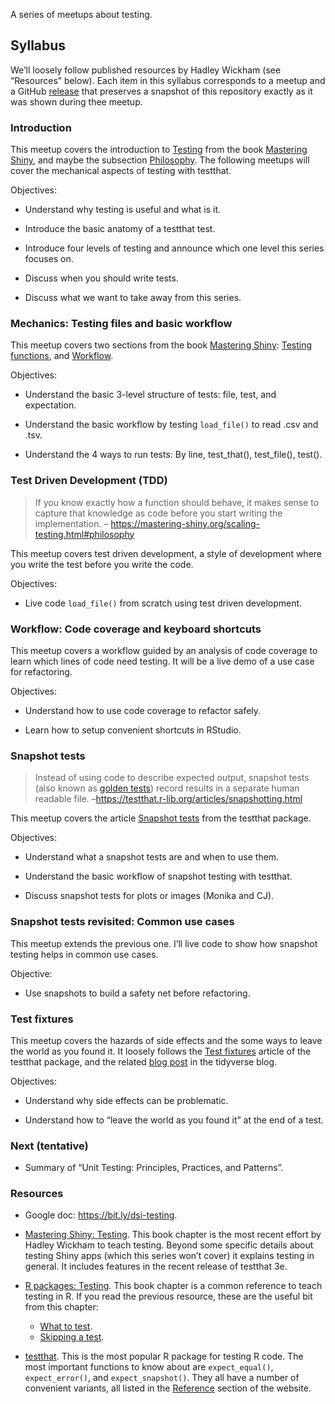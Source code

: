 
<!-- README.md is generated from README.Rmd. Please edit that file -->

A series of meetups about testing.

## Syllabus

We’ll loosely follow published resources by Hadley Wickham (see
“Resources” below). Each item in this syllabus corresponds to a meetup
and a GitHub
[release](https://github.com/2DegreesInvesting/ds.testing/releases) that
preserves a snapshot of this repository exactly as it was shown during
thee meetup.

### Introduction

This meetup covers the introduction to
[Testing](https://mastering-shiny.org/scaling-testing.html#scaling-testing)
from the book [Mastering Shiny](https://mastering-shiny.org), and maybe
the subsection
[Philosophy](https://mastering-shiny.org/scaling-testing.html#philosophy).
The following meetups will cover the mechanical aspects of testing with
testthat.

Objectives:

-   Understand why testing is useful and what is it.

-   Introduce the basic anatomy of a testthat test.

-   Introduce four levels of testing and announce which one level this
    series focuses on.

-   Discuss when you should write tests.

-   Discuss what we want to take away from this series.

### Mechanics: Testing files and basic workflow

This meetup covers two sections from the book [Mastering
Shiny](https://mastering-shiny.org): [Testing
functions](https://mastering-shiny.org/scaling-testing.html#testing-functions),
and
[Workflow](https://mastering-shiny.org/scaling-testing.html#workflow-1).

Objectives:

-   Understand the basic 3-level structure of tests: file, test, and
    expectation.

-   Understand the basic workflow by testing `load_file()` to read .csv
    and .tsv.

-   Understand the 4 ways to run tests: By line, test\_that(),
    test\_file(), test().

### Test Driven Development (TDD)

> If you know exactly how a function should behave, it makes sense to
> capture that knowledge as code before you start writing the
> implementation. –
> <https://mastering-shiny.org/scaling-testing.html#philosophy>

This meetup covers test driven development, a style of development where
you write the test before you write the code.

Objectives:

-   Live code `load_file()` from scratch using test driven development.

### Workflow: Code coverage and keyboard shortcuts

This meetup covers a workflow guided by an analysis of code coverage to
learn which lines of code need testing. It will be a live demo of a use
case for refactoring.

Objectives:

-   Understand how to use code coverage to refactor safely.

-   Learn how to setup convenient shortcuts in RStudio.

### Snapshot tests

> Instead of using code to describe expected output, snapshot tests
> (also known as [golden
> tests](https://ro-che.info/articles/2017-12-04-golden-tests)) record
> results in a separate human readable file.
> –<https://testthat.r-lib.org/articles/snapshotting.html>

This meetup covers the article [Snapshot
tests](https://testthat.r-lib.org/articles/snapshotting.html) from the
testthat package.

Objectives:

-   Understand what a snapshot tests are and when to use them.

-   Understand the basic workflow of snapshot testing with testthat.

-   Discuss snapshot tests for plots or images (Monika and CJ).

### Snapshot tests revisited: Common use cases

This meetup extends the previous one. I’ll live code to show how
snapshot testing helps in common use cases.

Objective:

-   Use snapshots to build a safety net before refactoring.

### Test fixtures

This meetup covers the hazards of side effects and the some ways to
leave the world as you found it. It loosely follows the [Test
fixtures](https://testthat.r-lib.org/articles/test-fixtures.html)
article of the testthat package, and the related [blog
post](https://www.tidyverse.org/blog/2020/04/self-cleaning-test-fixtures/)
in the tidyverse blog.

Objectives:

-   Understand why side effects can be problematic.

-   Understand how to “leave the world as you found it” at the end of a
    test.

### Next (tentative)

-   Summary of “Unit Testing: Principles, Practices, and Patterns”.

### Resources

-   Google doc: <https://bit.ly/dsi-testing>.

-   [Mastering Shiny:
    Testing](htps://mastering-shiny.org/scaling-testing.html). This book
    chapter is the most recent effort by Hadley Wickham to teach
    testing. Beyond some specific details about testing Shiny apps
    (which this series won’t cover) it explains testing in general. It
    includes features in the recent release of testthat 3e.

-   [R packages: Testing](https://r-pkgs.org/tests.html). This book
    chapter is a common reference to teach testing in R. If you read the
    previous resource, these are the useful bit from this chapter:

    -   [What to test](https://r-pkgs.org/tests.html#what-to-test).
    -   [Skipping a
        test](https://r-pkgs.org/tests.html#skipping-a-test).

-   [testthat](https://testthat.r-lib.org/index.html). This is the most
    popular R package for testing R code. The most important functions
    to know about are `expect_equal()`, `expect_error()`, and
    `expect_snapshot()`. They all have a number of convenient variants,
    all listed in the
    [Reference](https://testthat.r-lib.org/reference/index.html) section
    of the website.
